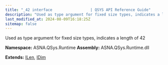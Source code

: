 ```yaml
---
title: "_42 interface                 | QSYS API Reference Guide"
description: "Used as type argument for fixed size types, indicates a length of 42  "
last_modified_at: 2024-08-09T16:18:25Z
sitemap: false
---
```


Used as type argument for fixed size types, indicates a length of 42 

**Namespace:** ASNA.QSys.Runtime
**Assembly:** ASNA.QSys.Runtime.dll

**Extends:** [ILen](/reference/runtime/qsys-runtime/i-len.html), [IDim](/reference/runtime/qsys-runtime/i-dim.html)
<br>
<br>
